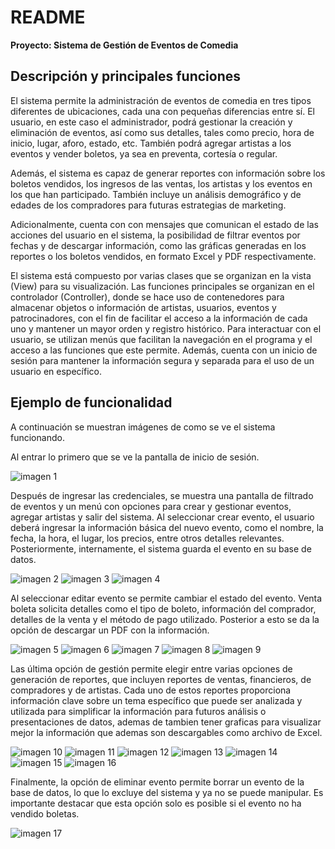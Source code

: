 # README
**Proyecto: Sistema de Gestión de Eventos de Comedia**

## Descripción y principales funciones
El sistema permite la administración de eventos de comedia en tres tipos diferentes de ubicaciones, cada una con pequeñas diferencias entre sí. El usuario, en este caso el administrador, podrá gestionar la creación y eliminación de eventos, así como sus detalles, tales como precio, hora de inicio, lugar, aforo, estado, etc. También podrá agregar artistas a los eventos y vender boletos, ya sea en preventa, cortesía o regular.

Además, el sistema es capaz de generar reportes con información sobre los boletos vendidos, los ingresos de las ventas, los artistas y los eventos en los que han participado. También incluye un análisis demográfico y de edades de los compradores para futuras estrategias de marketing.

Adicionalmente, cuenta con con mensajes que comunican el estado de las acciones del usuario en el sistema, la posibilidad de filtrar eventos por fechas y de descargar información, como las gráficas generadas en los reportes o los boletos vendidos, en formato Excel y PDF respectivamente.

El sistema está compuesto por varias clases que se organizan en la vista (View) para su visualización. Las funciones principales se organizan en el controlador (Controller), donde se hace uso de contenedores para almacenar objetos o información de artistas, usuarios, eventos y patrocinadores, con el fin de facilitar el acceso a la información de cada uno y mantener un mayor orden y registro histórico. Para interactuar con el usuario, se utilizan menús que facilitan la navegación en el programa y el acceso a las funciones que este permite. Además, cuenta con un inicio de sesión para mantener la información segura y separada para el uso de un usuario en específico.

## Ejemplo de funcionalidad

A continuación se muestran imágenes de como se ve el sistema funcionando.

Al entrar lo primero que se ve la pantalla de inicio de sesión.

![imagen 1](login.jpeg)



Después de ingresar las credenciales, se muestra una pantalla de filtrado de eventos y un menú con opciones para crear y gestionar eventos, agregar artistas y salir del sistema. Al seleccionar crear evento, el usuario deberá ingresar la información básica del nuevo evento, como el nombre, la fecha, la hora, el lugar, los precios, entre otros detalles relevantes. Posteriormente, internamente, el sistema guarda el evento en su base de datos.

![imagen 2](menu.jpeg)
![imagen 3](crea1.jpeg)
![imagen 4](crea2.jpeg)

Al seleccionar editar evento se permite cambiar el estado del evento. Venta boleta solicita detalles como el tipo de boleto, información del comprador, detalles de la venta y el método de pago utilizado. Posterior a esto se da la opción de descargar un PDF con la información.

![imagen 5](estado.jpeg)
![imagen 6](venta1.jpeg)
![imagen 7](venta2.jpeg)
![imagen 8](dg1.jpeg)
![imagen 9](pdf.jpeg)

Las última opción de gestión permite elegir entre varias opciones de generación de reportes, que incluyen reportes de ventas, financieros, de compradores y de artistas. Cada uno de estos reportes proporciona información clave sobre un tema específico que puede ser analizada y utilizada para simplificar la información para futuros análisis o presentaciones de datos, ademas de tambien tener graficas para visualizar mejor la información que ademas son descargables como archivo de Excel.

![imagen 10](rep.jpeg)
![imagen 11](ven.jpeg)
![imagen 12](fin.jpeg)
![imagen 13](cmp1.jpeg)
![imagen 14](cmp2.jpeg)
![imagen 15](dg2.jpeg)
![imagen 16](art.jpeg)

Finalmente, la opción de eliminar evento permite borrar un evento de la base de datos, lo que lo excluye del sistema y ya no se puede manipular. Es importante destacar que esta opción solo es posible si el evento no ha vendido boletas.

![imagen 17](elim.jpeg)